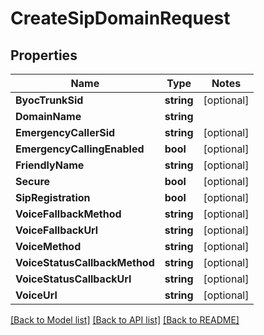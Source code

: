 # CreateSipDomainRequest

## Properties
Name | Type | Notes
------------ | ------------- | -------------
**ByocTrunkSid** | **string** | [optional] 
**DomainName** | **string** | 
**EmergencyCallerSid** | **string** | [optional] 
**EmergencyCallingEnabled** | **bool** | [optional] 
**FriendlyName** | **string** | [optional] 
**Secure** | **bool** | [optional] 
**SipRegistration** | **bool** | [optional] 
**VoiceFallbackMethod** | **string** | [optional] 
**VoiceFallbackUrl** | **string** | [optional] 
**VoiceMethod** | **string** | [optional] 
**VoiceStatusCallbackMethod** | **string** | [optional] 
**VoiceStatusCallbackUrl** | **string** | [optional] 
**VoiceUrl** | **string** | [optional] 

[[Back to Model list]](../README.md#documentation-for-models) [[Back to API list]](../README.md#documentation-for-api-endpoints) [[Back to README]](../README.md)


